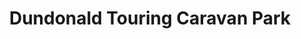 ---
title: "Dundonald Touring Caravan Park"
address: "111, Old Dundonald Road, Dundonald, Belfast, Co. Antrim, BT16 1XT"
tel: "02890 809100"
county: "Antrim"
category: "Caravan And Camping"
type: "Content"
lat: "054.5880000000"
lng: "-005.8172220000"
---